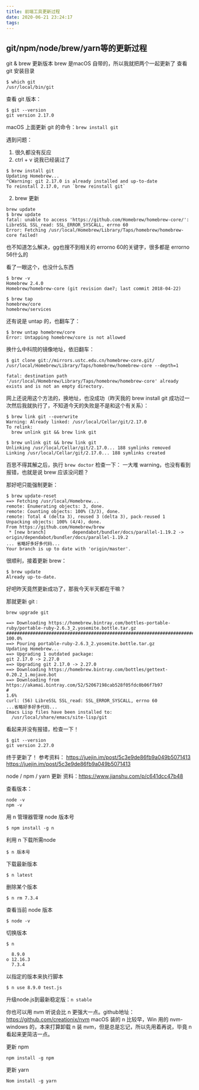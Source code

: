 ```yaml
---
title: 前端工具更新过程
date: 2020-06-21 23:24:17
tags:
---
```

## git/npm/node/brew/yarn等的更新过程
git & brew 更新版本
brew 是macOS 自带的，所以我就把两个一起更新了
查看 git 安装目录
```
$ which git
/usr/local/bin/git
```
查看 git 版本：
```
$ git --version
git version 2.17.0
```
macOS 上面更新 git 的命令：`brew install git`

遇到问题：
1. 很久都没有反应
2. ctrl + v 说我已经装过了
```
$ brew install git
Updating Homebrew...
^CWarning: git 2.17.0 is already installed and up-to-date
To reinstall 2.17.0, run `brew reinstall git`
```
2. brew 更新
```
brew update
$ brew update
fatal: unable to access 'https://github.com/Homebrew/homebrew-core/': LibreSSL SSL_read: SSL_ERROR_SYSCALL, errno 60
Error: Fetching /usr/local/Homebrew/Library/Taps/homebrew/homebrew-core failed!
```
也不知道怎么解决，gg也搜不到相关的 errorno 60的关键字，很多都是 errorno 56什么的

看了一眼这个，也没什么东西
```
$ brew -v
Homebrew 2.4.0
Homebrew/homebrew-core (git revision dae7; last commit 2018-04-22)
```
```
$ brew tap
homebrew/core
homebrew/services
```

还有说是 untap 的，也翻车了：
```
$ brew untap homebrew/core
Error: Untapping homebrew/core is not allowed
```
换什么中科院的镜像地址，依旧翻车：
```
$ git clone git://mirrors.ustc.edu.cn/homebrew-core.git/ /usr/local/Homebrew/Library/Taps/homebrew/homebrew-core --depth=1

fatal: destination path '/usr/local/Homebrew/Library/Taps/homebrew/homebrew-core' already exists and is not an empty directory.
```

网上还说用这个方法的，换地址，也没成功（昨天我的 brew install git 成功过一次然后我就执行了，不知道今天的失败是不是和这个有关系）：
```
$ brew link git --overwrite
Warning: Already linked: /usr/local/Cellar/git/2.17.0
To relink:
  brew unlink git && brew link git
```
```
$ brew unlink git && brew link git
Unlinking /usr/local/Cellar/git/2.17.0... 188 symlinks removed
Linking /usr/local/Cellar/git/2.17.0... 188 symlinks created
```
百思不得其解之后，执行 `brew doctor` 检查一下：
一大堆 warning，也没有看到报错，也就是说 brew 应该没问题？

那好吧只能强制更新：
```
$ brew update-reset
==> Fetching /usr/local/Homebrew...
remote: Enumerating objects: 3, done.
remote: Counting objects: 100% (3/3), done.
remote: Total 4 (delta 3), reused 3 (delta 3), pack-reused 1
Unpacking objects: 100% (4/4), done.
From https://github.com/Homebrew/brew
 * [new branch]          dependabot/bundler/docs/parallel-1.19.2 -> origin/dependabot/bundler/docs/parallel-1.19.2
... 省略好多好多代码...
Your branch is up to date with 'origin/master'.
```
很顺利，接着更新 brew：
```
$ brew update
Already up-to-date.
```
好吧昨天竟然更新成功了，那我今天半天都在干嘛？

那就更新 git :
```
brew upgrade git

==> Downloading https://homebrew.bintray.com/bottles-portable-ruby/portable-ruby-2.6.3_2.yosemite.bottle.tar.gz
######################################################################## 100.0%
==> Pouring portable-ruby-2.6.3_2.yosemite.bottle.tar.gz
Updating Homebrew...
==> Upgrading 1 outdated package:
git 2.17.0 -> 2.27.0
==> Upgrading git 2.17.0 -> 2.27.0 
==> Downloading https://homebrew.bintray.com/bottles/gettext-0.20.2_1.mojave.bot
==> Downloading from https://akamai.bintray.com/52/52067198cab528f05fdc0b06f7b97
#                                                                          1.6%
curl: (56) LibreSSL SSL_read: SSL_ERROR_SYSCALL, errno 60
...省略好多好多代码...
Emacs Lisp files have been installed to:
  /usr/local/share/emacs/site-lisp/git
```

看起来并没有报错，检查一下！
```
$ git --version
git version 2.27.0
```
终于更新了！
参考资料：
https://juejin.im/post/5c3e9de86fb9a049b5071413
https://juejin.im/post/5c3e9de86fb9a049b5071413

node /  npm / yarn 更新
资料：https://www.jianshu.com/p/c641dcc47b48

查看版本：
```
node -v
npm -v
```

用 n 管理器管理 node 版本号
```
$ npm install -g n
```
利用 n 下载所需node
```
$ n 版本号  
```
下载最新版本
```
$ n latest
```
删除某个版本
```
$ n rm 7.3.4
```
查看当前 node 版本
```
$ node -v
```
切换版本
```
$ n

  8.9.0
ο 12.16.3
  7.3.4
```
以指定的版本来执行脚本
```
$ n use 8.9.0 test.js
```
升级node.js到最新稳定版：`n stable`

你也可以用 nvm 听说会比 n 更强大一点。github地址：https://github.com/creationix/nvm
macOS 装的 n 比较早，Win 用的 nvm-windows 的，本来打算卸载 n 装 nvm，但是总是忘记，所以先用着再说，毕竟 n 看起来更简洁一点。

更新 npm
```
npm install -g npm
```
更新 yarn
```
Nom install -g yarn
```